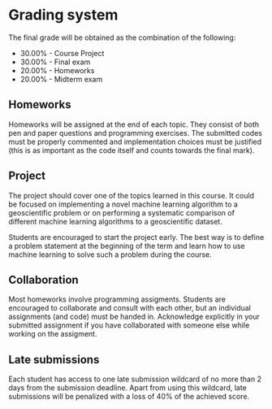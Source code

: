 # Grading system
The final grade will be obtained as the combination of the following: 

- 30.00% - Course Project
- 30.00% - Final exam
- 20.00% - Homeworks
- 20.00% - Midterm exam 

## Homeworks
Homeworks will be assigned at the end of each topic. They consist of both pen and paper questions and programming exercises.
The submitted codes must be properly commented and implementation choices must be justified (this is as important as the code itself
and counts towards the final mark).

## Project
The project should cover one of the topics learned in this course. It could be focused on implementing a novel 
machine learning algorithm to a geoscientific problem or on performing a systematic comparison of different machine learning
algorithms to a geoscientific dataset.

Students are encouraged to start the project early. The best way is to define a problem statement at 
the beginning of the term and learn how to use machine learning to solve such a problem during the course.

## Collaboration
Most homeworks involve programming assigments. Students are encouraged to collaborate and consult with each other, 
but an individual assignments (and code)  must be handed in. Acknowledge explicitly in your submitted assignment
if you have collaborated with someone else while working on the assigment.

## Late submissions
Each student has access to one late submission wildcard of no more than 2 days from the submission deadline.
Apart from using this wildcard, late submissions will be penalized with a loss of 40% of the achieved score.
